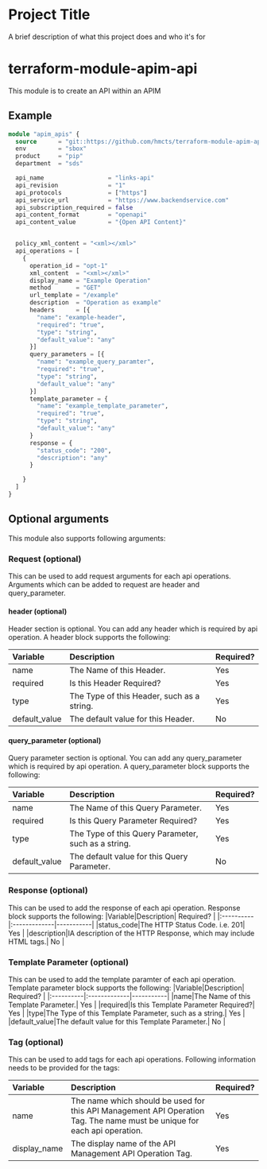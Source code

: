 
# Project Title

A brief description of what this project does and who it's for

# terraform-module-apim-api

This module is to create an API within an APIM

## Example

```terraform
module "apim_apis" {
  source      = "git::https://github.com/hmcts/terraform-module-apim-api"
  env         = "sbox"
  product     = "pip"
  department  = "sds"

  api_name                  = "links-api"
  api_revision              = "1"
  api_protocols             = ["https"]
  api_service_url           = "https://www.backendservice.com"
  api_subscription_required = false
  api_content_format        = "openapi"
  api_content_value         = "{Open API Content}"


  policy_xml_content = "<xml></xml>"
  api_operations = [
    {
      operation_id = "opt-1"
      xml_content  = "<xml></xml>"
      display_name = "Example Operation"
      method       = "GET"
      url_template = "/example"
      description  = "Operation as example"
      headers      = [{
        "name": "example-header",
        "required": "true",
        "type": "string",
        "default_value": "any"
      }]
      query_parameters = [{
        "name": "example_query_paramter",
        "required": "true",
        "type": "string",
        "default_value": "any"
      }]
      template_parameter = {
        "name": "example_template_parameter",
        "required": "true",
        "type": "string",
        "default_value": "any"
      }
      response = {
        "status_code": "200",
        "description": "any"
      }

    }
  ]
}
```
## Optional arguments
This module also supports following arguments:

### Request (optional)
This can be used to add request arguments for each api operations. Arguments which can be added to request are header and query_parameter.

#### header (optional)
Header section is optional. You can add any header which is required by api operation. A header block supports the following:

|Variable|Description| Required? |
|:----------|:-------------|-----------|
|name|The Name of this Header.| Yes       |
|required|Is this Header Required?| Yes       |
|type|The Type of this Header, such as a string.| Yes       |
|default_value|The default value for this Header.| No        |

#### query_parameter (optional)
Query parameter section is optional. You can add any query_parameter which is required by api operation. A query_parameter block supports the following:

|Variable|Description| Required? |
|:----------|:-------------|-----------|
|name|The Name of this Query Parameter.| Yes       |
|required|Is this Query Parameter Required?| Yes       |
|type|The Type of this Query Parameter, such as a string.| Yes       |
|default_value|The default value for this Query Parameter.| No        |

### Response (optional)
This can be used to add the response of each api operation. Response block supports the following:
|Variable|Description| Required? |
|:----------|:-------------|-----------|
|status_code|The HTTP Status Code. i.e. 201| Yes       |
|description|IA description of the HTTP Response, which may include HTML tags.| No      |

### Template Parameter (optional)
This can be used to add the template paramter of each api operation. Template parameter block supports the following:
|Variable|Description| Required? |
|:----------|:-------------|-----------|
|name|The Name of this Template Parameter.| Yes       |
|required|Is this Template Parameter Required?| Yes       |
|type|The Type of this Template Parameter, such as a string.| Yes       |
|default_value|The default value for this Template Parameter.| No        |

### Tag (optional)
This can be used to add tags for each api operations. Following information needs to be provided for the tags:

|Variable|Description| Required? |
|:----------|:-------------|-----------|
|name|The name which should be used for this API Management API Operation Tag. The name must be unique for each api operation.| Yes       |
|display_name|The display name of the API Management API Operation Tag.| Yes 